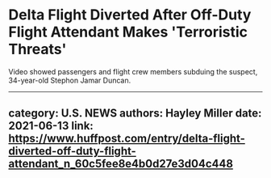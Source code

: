 # Delta Flight Diverted After Off-Duty Flight Attendant Makes 'Terroristic Threats'

Video showed passengers and flight crew members subduing the suspect, 34-year-old Stephon Jamar Duncan.

---
category: U.S. NEWS
authors: Hayley Miller
date: 2021-06-13
link: https://www.huffpost.com/entry/delta-flight-diverted-off-duty-flight-attendant_n_60c5fee8e4b0d27e3d04c448
---
